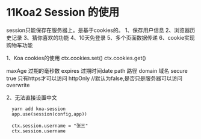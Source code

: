 # 11Koa2 Session 的使用

session只能保存在服务器上。是基于cookies的。
1、保存用户信息
2、浏览器历史记录
3、猜你喜欢的功能
4、10天免登录
5、多个页面数据传递
6、cookie实现购物车功能

1、Koa cookies的使用
ctx.cookies.set()
ctx.cookies.get()

maxAge  过期的毫秒数
expires 过期时间date
path 路径
domain 域名
secure true 只有https才可以访问
httpOnly //默认为false,是否只是服务器可以访问
overwrite

2、无法直接设置中文
```
  yarn add koa-session
  app.use(session(config,app))

  ctx.session.username = "张三"
  ctx.session.username
 
```